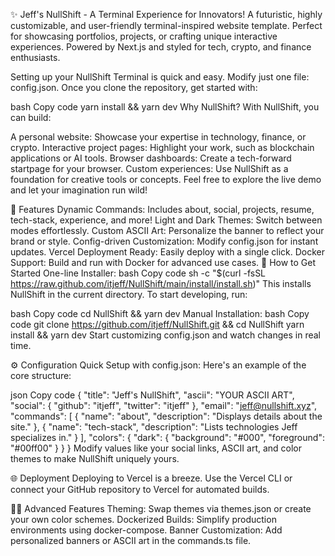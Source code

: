 ✨ Jeff's NullShift - A Terminal Experience for Innovators!
A futuristic, highly customizable, and user-friendly terminal-inspired website template. Perfect for showcasing portfolios, projects, or crafting unique interactive experiences. Powered by Next.js and styled for tech, crypto, and finance enthusiasts.

Setting up your NullShift Terminal is quick and easy. Modify just one file: config.json. Once you clone the repository, get started with:

bash
Copy code
yarn install && yarn dev
Why NullShift?
With NullShift, you can build:

A personal website: Showcase your expertise in technology, finance, or crypto.
Interactive project pages: Highlight your work, such as blockchain applications or AI tools.
Browser dashboards: Create a tech-forward startpage for your browser.
Custom experiences: Use NullShift as a foundation for creative tools or concepts.
Feel free to explore the live demo and let your imagination run wild!

📸 Features
Dynamic Commands: Includes about, social, projects, resume, tech-stack, experience, and more!
Light and Dark Themes: Switch between modes effortlessly.
Custom ASCII Art: Personalize the banner to reflect your brand or style.
Config-driven Customization: Modify config.json for instant updates.
Vercel Deployment Ready: Easily deploy with a single click.
Docker Support: Build and run with Docker for advanced use cases.
🚀 How to Get Started
One-line Installer:
bash
Copy code
sh -c "$(curl -fsSL https://raw.github.com/itjeff/NullShift/main/install/install.sh)"
This installs NullShift in the current directory. To start developing, run:

bash
Copy code
cd NullShift && yarn dev
Manual Installation:
bash
Copy code
git clone https://github.com/itjeff/NullShift.git && cd NullShift
yarn install && yarn dev
Start customizing config.json and watch changes in real time.

⚙️ Configuration
Quick Setup with config.json:
Here's an example of the core structure:

json
Copy code
{
  "title": "Jeff's NullShift",
  "ascii": "YOUR ASCII ART",
  "social": {
    "github": "itjeff",
    "twitter": "itjeff"
  },
  "email": "jeff@nullshift.xyz",
  "commands": [
    { "name": "about", "description": "Displays details about the site." },
    { "name": "tech-stack", "description": "Lists technologies Jeff specializes in." }
  ],
  "colors": { "dark": { "background": "#000", "foreground": "#00ff00" } }
}
Modify values like your social links, ASCII art, and color themes to make NullShift uniquely yours.

🌐 Deployment
Deploying to Vercel is a breeze. Use the Vercel CLI or connect your GitHub repository to Vercel for automated builds.

👨‍💻 Advanced Features
Theming: Swap themes via themes.json or create your own color schemes.
Dockerized Builds: Simplify production environments using docker-compose.
Banner Customization: Add personalized banners or ASCII art in the commands.ts file.
